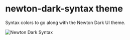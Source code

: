 # newton-dark-syntax theme

Syntax colors to go along with the Newton Dark UI theme.

![Newton Dark Syntax]()
